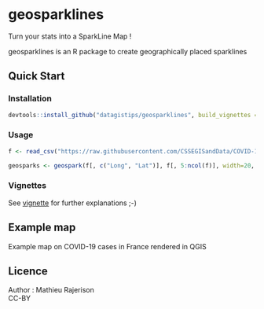 # geosparklines

Turn your stats into a SparkLine Map !

geosparklines is an R package to create geographically placed sparklines

## Quick Start

### Installation
```r
devtools::install_github("datagistips/geosparklines", build_vignettes = TRUE)
```

### Usage

```r
f <- read_csv("https://raw.githubusercontent.com/CSSEGISandData/COVID-19/master/csse_covid_19_data/csse_covid_19_time_series/time_series_covid19_confirmed_global.csv")

geosparks <- geospark(f[, c("Long", "Lat")], f[, 5:ncol(f)], width=20, height=20, mode = "log") # log transformed sparklines
```

### Vignettes
See [vignette](vignettes/how-to-use-geosparklines.html) for further explanations ;-)

## Example map
Example map on COVID-19 cases in France rendered in QGIS

## Licence
Author : Mathieu Rajerison  
CC-BY